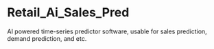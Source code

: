 # Retail_Ai_Sales_Pred
AI powered time-series predictor software, usable for sales prediction, demand prediction, and etc.
